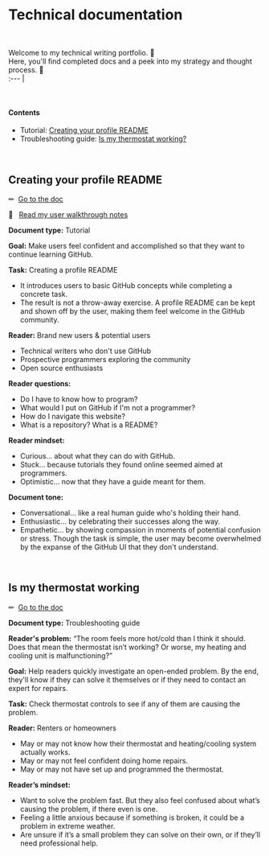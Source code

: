# Technical documentation

<br />

Welcome to my technical writing portfolio. 👋	 <br> Here, you'll find completed docs and a peek into my strategy and thought process. 🧠  
:--- | 

<br />

#### Contents
- Tutorial: [Creating your profile README](#creating-your-profile-readme)
- Troubleshooting guide: [Is my thermostat working?](#is-my-thermostat-working)

<br />

## Creating your profile README

✏&nbsp; [Go to the doc](/creating-your-profile-readme.md)

🧠 &nbsp; [Read my user walkthrough notes](/my-walkthrough-notes.md/#tutorial-creating-your-profile-readme)

**Document type:** Tutorial

**Goal:** Make users feel confident and accomplished so that they want to continue learning GitHub.

**Task:** Creating a profile README

   * It introduces users to basic GitHub concepts while completing a concrete task. 
   * The result is not a throw-away exercise. A profile README can be kept and shown off by the user, making them feel welcome in the GitHub community.

**Reader:** Brand new users & potential users
     
   * Technical writers who don't use GitHub
   * Prospective programmers exploring the community
   * Open source enthusiasts
   
**Reader questions:**

   * Do I have to know how to program? 
   * What would I put on GitHub if I'm not a programmer?
   * How do I navigate this website?
   * What is a repository? What is a README?
   
**Reader mindset:**

   * Curious... about what they can do with GitHub. 
   * Stuck... because tutorials they found online seemed aimed at programmers.
   * Optimistic... now that they have a guide meant for them.

**Document tone:**
  
   * Conversational... like a real human guide who's holding their hand.
   * Enthusiastic... by celebrating their successes along the way.
   * Empathetic... by showing compassion in moments of potential confusion or stress. Though the task is simple, the user may become overwhelmed by the expanse of the GitHub UI that they don't understand.

<br>

## Is my thermostat working

✏&nbsp; [Go to the doc](/is-my-thermostat-working.md)

**Document type:** Troubleshooting guide

**Reader's problem:** “The room feels more hot/cold than I think it should. Does that mean the thermostat isn’t working? Or worse, my heating and cooling unit is malfunctioning?”

**Goal:** Help readers quickly investigate an open-ended problem. By the end, they'll know if they can solve it themselves or if they need to contact an expert for repairs. 

**Task:** Check thermostat controls to see if any of them are causing the problem.

**Reader:** Renters or homeowners

   * May or may not know how their thermostat and heating/cooling system actually works.
   * May or may not feel confident doing home repairs.
   * May or may not have set up and programmed the thermostat. 

**Reader’s mindset:**
  * Want to solve the problem fast. But they also feel confused about what’s
causing the problem, if there even is one.
  * Feeling a little anxious because if something is broken, it could be a problem
in extreme weather.
  * Are unsure if it’s a small problem they can solve on their own, or if they’ll
need professional help.
